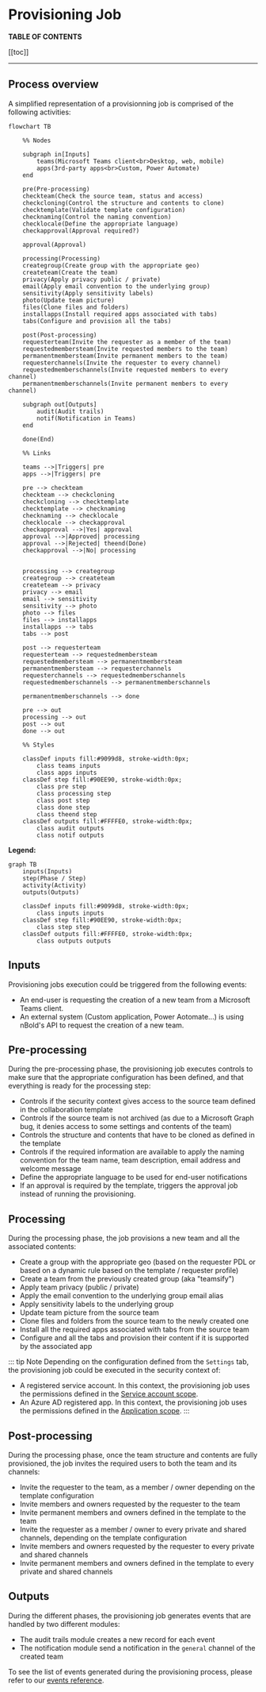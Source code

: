 # Provisioning Job

**TABLE OF CONTENTS**

[[toc]]

---

## Process overview

A simplified representation of a provisionning job is comprised of the following activities:

```mermaid
flowchart TB

    %% Nodes

    subgraph in[Inputs]
        teams(Microsoft Teams client<br>Desktop, web, mobile)
        apps(3rd-party apps<br>Custom, Power Automate)
    end

    pre(Pre-processing)
    checkteam(Check the source team, status and access)
    checkcloning(Control the structure and contents to clone)
    checktemplate(Validate template configuration)
    checknaming(Control the naming convention)
    checklocale(Define the appropriate language)
    checkapproval(Approval required?)

    approval(Approval)

    processing(Processing)
    creategroup(Create group with the appropriate geo)
    createteam(Create the team)
    privacy(Apply privacy public / private)
    email(Apply email convention to the underlying group)
    sensitivity(Apply sensitivity labels)
    photo(Update team picture)
    files(Clone files and folders)
    installapps(Install required apps associated with tabs)
    tabs(Configure and provision all the tabs)

    post(Post-processing)
    requesterteam(Invite the requester as a member of the team)
    requestedmembersteam(Invite requested members to the team)
    permanentmembersteam(Invite permanent members to the team)
    requesterchannels(Invite the requester to every channel)
    requestedmemberschannels(Invite requested members to every channel)
    permanentmemberschannels(Invite permanent members to every channel)

    subgraph out[Outputs]
        audit(Audit trails)
        notif(Notification in Teams)
    end
    
    done(End)

    %% Links

    teams -->|Triggers| pre
    apps -->|Triggers| pre

    pre --> checkteam
    checkteam --> checkcloning
    checkcloning --> checktemplate
    checktemplate --> checknaming
    checknaming --> checklocale
    checklocale --> checkapproval
    checkapproval -->|Yes| approval
    approval -->|Approved| processing
    approval -->|Rejected| theend(Done)
    checkapproval -->|No| processing


    processing --> creategroup
    creategroup --> createteam
    createteam --> privacy
    privacy --> email
    email --> sensitivity
    sensitivity --> photo
    photo --> files
    files --> installapps
    installapps --> tabs
    tabs --> post

    post --> requesterteam 
    requesterteam --> requestedmembersteam
    requestedmembersteam --> permanentmembersteam
    permanentmembersteam --> requesterchannels
    requesterchannels --> requestedmemberschannels
    requestedmemberschannels --> permanentmemberschannels

    permanentmemberschannels --> done

    pre --> out
    processing --> out
    post --> out
    done --> out

    %% Styles

    classDef inputs fill:#9099d8, stroke-width:0px;
        class teams inputs
        class apps inputs
    classDef step fill:#90EE90, stroke-width:0px;
        class pre step
        class processing step
        class post step
        class done step
        class theend step
    classDef outputs fill:#FFFFE0, stroke-width:0px;
        class audit outputs
        class notif outputs
```

**Legend:**
```mermaid
graph TB
    inputs(Inputs)
    step(Phase / Step)
    activity(Activity)
    outputs(Outputs)

    classDef inputs fill:#9099d8, stroke-width:0px;
        class inputs inputs
    classDef step fill:#90EE90, stroke-width:0px;
        class step step
    classDef outputs fill:#FFFFE0, stroke-width:0px;
        class outputs outputs
```

## Inputs
Provisioning jobs execution could be triggered from the following events:
- An end-user is requesting the creation of a new team from a Microsoft Teams client.
- An external system (Custom application, Power Aotomate...) is using nBold's API to request the creation of a new team.

## Pre-processing
During the pre-processing phase, the provisioning job executes controls to make sure that the appropriate configuration has been defined, and that everything is ready for the processing step:
- Controls if the security context gives access to the source team defined in the collaboration template
- Controls if the source team is not archived (as due to a Microsoft Graph bug, it denies access to some settings and contents of the team)
- Controls the structure and contents that have to be cloned as defined in the template
- Controls if the required information are available to apply the naming convention for the team name, team description, email address and welcome message
- Define the appropriate language to be used for end-user notifications
- If an approval is required by the template, triggers the approval job instead of running the provisioning.

## Processing
During the processing phase, the job provisions a new team and all the associated contents:
- Create a group with the appropriate geo (based on the requester PDL or based on a dynamic rule based on the template / requester profile)
- Create a team from the previously created group (aka "teamsify")
- Apply team privacy (public / private)
- Apply the email convention to the underlying group email alias
- Apply sensitivity labels to the underlying group
- Update team picture from the source team
- Clone files and folders from the source team to the newly created one
- Install all the required apps associated with tabs from the source team
- Configure and all the tabs and provision their content if it is supported by the associated app

::: tip Note
Depending on the configuration defined from the `Settings` tab, the provisioning job could be executed in the security context of:
- A registered service account. In this context, the provisioning job uses the permissions defined in the [Service account scope](/trust-center/microsoft-graph-permissions.md.html#service-account-scope).
- An Azure AD registered app. In this context, the provisioning job uses the permissions defined in the [Application scope](/trust-center/microsoft-graph-permissions.md.html#application-scope).
:::

## Post-processing
During the processing phase, once the team structure and contents are fully provisioned, the job invites the required users to both the team and its channels:
- Invite the requester to the team, as a member / owner depending on the template configuration
- Invite members and owners requested by the requester to the team
- Invite permanent members and owners defined in the template to the team
- Invite the requester as a member / owner to every private and shared channels, depending on the template configuration
- Invite members and owners requested by the requester to every private and shared channels
- Invite permanent members and owners defined in the template to every private and shared channels

## Outputs
During the different phases, the provisioning job generates events that are handled by two different modules:
- The audit trails module creates a new record for each event
- The notification module send a notification in the `general` channel of the created team

To see the list of events generated during the provisioning process, please refer to our [events reference](/hosting/references/events_reference).
